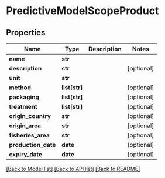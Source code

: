 # PredictiveModelScopeProduct

## Properties
Name | Type | Description | Notes
------------ | ------------- | ------------- | -------------
**name** | **str** |  | 
**description** | **str** |  | [optional] 
**unit** | **str** |  | 
**method** | **list[str]** |  | [optional] 
**packaging** | **list[str]** |  | [optional] 
**treatment** | **list[str]** |  | [optional] 
**origin_country** | **str** |  | [optional] 
**origin_area** | **str** |  | [optional] 
**fisheries_area** | **str** |  | [optional] 
**production_date** | **date** |  | [optional] 
**expiry_date** | **date** |  | [optional] 

[[Back to Model list]](../README.md#documentation-for-models) [[Back to API list]](../README.md#documentation-for-api-endpoints) [[Back to README]](../README.md)

